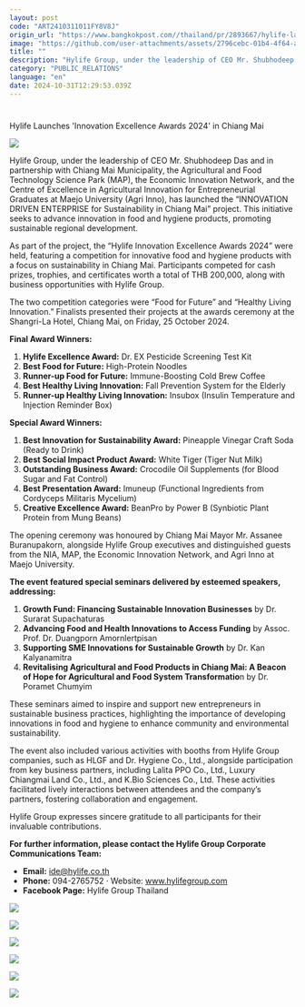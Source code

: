 ```yaml
---
layout: post
code: "ART2410311011FY8V8J"
origin_url: "https://www.bangkokpost.com//thailand/pr/2893667/hylife-launches-innovation-excellence-awards-2024-in-chiang-mai"
image: "https://github.com/user-attachments/assets/2796cebc-01b4-4f64-aa25-2715230f33d2"
title: ""
description: "Hylife Group, under the leadership of CEO Mr. Shubhodeep Das and in partnership with Chiang Mai Municipality, the Agricultural and Food Technology Science Park (MAP), the Economic Innovation Network, and the Centre of Excellence in Agricultural Innovation for Entrepreneurial Graduates at Maejo University (Agri Inno), has launched the “INNOVATION DRIVEN ENTERPRISE for Sustainability in Chiang Mai” project. This initiative seeks to advance innovation in food and hygiene products, promoting sustainable regional development."
category: "PUBLIC_RELATIONS"
language: "en"
date: 2024-10-31T12:29:53.039Z
---
```


# 

Hylife Launches 'Innovation Excellence Awards 2024' in Chiang Mai

![](https://static.bangkokpost.com/media/content/20241031/c1_2893667_241031162056.jpg)

Hylife Group, under the leadership of CEO Mr. Shubhodeep Das and in partnership with Chiang Mai Municipality, the Agricultural and Food Technology Science Park (MAP), the Economic Innovation Network, and the Centre of Excellence in Agricultural Innovation for Entrepreneurial Graduates at Maejo University (Agri Inno), has launched the “INNOVATION DRIVEN ENTERPRISE for Sustainability in Chiang Mai” project. This initiative seeks to advance innovation in food and hygiene products, promoting sustainable regional development.

As part of the project, the “Hylife Innovation Excellence Awards 2024” were held, featuring a competition for innovative food and hygiene products with a focus on sustainability in Chiang Mai. Participants competed for cash prizes, trophies, and certificates worth a total of THB 200,000, along with business opportunities with Hylife Group.

The two competition categories were “Food for Future” and “Healthy Living Innovation.” Finalists presented their projects at the awards ceremony at the Shangri-La Hotel, Chiang Mai, on Friday, 25 October 2024.

**Final Award Winners:**

1.  **Hylife Excellence Award:** Dr. EX Pesticide Screening Test Kit
2.  **Best Food for Future:** High-Protein Noodles
3.  **Runner-up Food for Future:** Immune-Boosting Cold Brew Coffee
4.  **Best Healthy Living Innovation:** Fall Prevention System for the Elderly
5.  **Runner-up Healthy Living Innovation:** Insubox (Insulin Temperature and Injection Reminder Box)

**Special Award Winners:**

1.  **Best Innovation for Sustainability Award:** Pineapple Vinegar Craft Soda (Ready to Drink)
2.  **Best Social Impact Product Award:** White Tiger (Tiger Nut Milk)
3.  **Outstanding Business Award:** Crocodile Oil Supplements (for Blood Sugar and Fat Control)
4.  **Best Presentation Award:** Imuneup (Functional Ingredients from Cordyceps Militaris Mycelium)
5.  **Creative Excellence Award:** BeanPro by Power B (Synbiotic Plant Protein from Mung Beans)

The opening ceremony was honoured by Chiang Mai Mayor Mr. Assanee Buranupakorn, alongside Hylife Group executives and distinguished guests from the NIA, MAP, the Economic Innovation Network, and Agri Inno at Maejo University.

**The event featured special seminars delivered by esteemed speakers, addressing:**

1.  **Growth Fund: Financing Sustainable Innovation Businesses** by Dr. Surarat Supachaturas
2.  **Advancing Food and Health Innovations to Access Funding** by Assoc. Prof. Dr. Duangporn Amornlertpisan
3.  **Supporting SME Innovations for Sustainable Growth** by Dr. Kan Kalyanamitra
4.  **Revitalising Agricultural and Food Products in Chiang Mai: A Beacon of Hope for Agricultural and Food System Transformatio**n by Dr. Poramet Chumyim

These seminars aimed to inspire and support new entrepreneurs in sustainable business practices, highlighting the importance of developing innovations in food and hygiene to enhance community and environmental sustainability.

The event also included various activities with booths from Hylife Group companies, such as HLGF and Dr. Hygiene Co., Ltd., alongside participation from key business partners, including Lalita PPO Co., Ltd., Luxury Chiangmai Land Co., Ltd., and K.Bio Sciences Co., Ltd. These activities facilitated lively interactions between attendees and the company’s partners, fostering collaboration and engagement.

Hylife Group expresses sincere gratitude to all participants for their invaluable contributions.

**For further information, please contact the Hylife Group Corporate Communications Team:**

*   **Email:** ide@hylife.co.th
*   **Phone:** 094-2765752 · Website: www.hylifegroup.com
*   **Facebook Page:** Hylife Group Thailand

![](https://github.com/user-attachments/assets/057ffb24-adac-48fd-be44-c8b97d863770)

![](https://github.com/user-attachments/assets/8be75fe5-d085-401e-9e01-f9ed1f638583)

![](https://github.com/user-attachments/assets/59d948aa-26d0-4cab-a3aa-a99e84cbd3c6)

![](https://github.com/user-attachments/assets/60472ec9-4853-4b31-a431-96f402674062)

![](https://static.bangkokpost.com/media/content/20241031/5328196.jpg)

![](https://static.bangkokpost.com/media/content/20241031/5328552.jpg)
